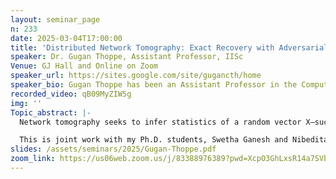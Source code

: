 ```yaml
---
layout: seminar_page
n: 233
date: 2025-03-04T17:00:00
title: 'Distributed Network Tomography: Exact Recovery with Adversarial, Heterogeneous, and Sporadic Data'
speaker: Dr. Gugan Thoppe, Assistant Professor, IISc
Venue: GJ Hall and Online on Zoom
speaker_url: https://sites.google.com/site/gugancth/home
speaker_bio: Gugan Thoppe has been an Assistant Professor in the Computer Science and Automation (CSA) department at the Indian Institute of Science (IISc) since 2019. He also serves as an Associate Researcher at the Robert Bosch Centre, IIT Madras. Gugan earned his PhD in 2016 from the Tata Institute of Fundamental Research (TIFR) in Mumbai. He also has postdoctoral research experience from the Technion Institute of Technology in Israel and Duke University in the USA. His research focuses on reinforcement learning, federated learning, stochastic approximation, and random topology. Gugan's research is supported by grants from CEFIPRA (Indo-French), Walmart (CSR), DST-SERB, and NPCI. His work has been recognized with the Pratiksha Trust Young Investigator Award, the IISc Award for Excellence in Teaching, and the TIFR Award for the Best Ph.D. Thesis. He is also an IEEE Senior member and a member of the ACM India Eminent Speaker Panel.
recorded_video: qB09MyZIW5g
img: ''
Topic_abstract: |-
  Network tomography seeks to infer statistics of a random vector X—such as link-level delays—from measurements of an observable vector Y = PX (e.g., end-to-end path-level delay measurements), where P is a known wide matrix. In this talk, we will focus on estimating the mean of X in a distributed parameter-server–worker setting, in which each worker processes samples for a single coordinate of Y and may behave adversarially. We will begin by examining existing estimation strategies based on data encoding, robust aggregation, and homogenization, and we will show why they are either impractical for network tomography or yield only approximate solutions. Next, we will introduce our novel l1​-minimization-based approach, which overcomes these limitations. In particular, we will prove that our method can exactly solve heterogeneous linear systems even under adversarial behavior and sporadic data availability. We will also discuss this algorithm's convergence rate. Finally, we will present empirical results demonstrating that our approach outperforms existing methods in terms of accuracy. If time permits, we will also discuss extensions to tracking and more general optimization scenarios. 

  This is joint work with my Ph.D. students, Swetha Ganesh and Nibedita Roy, my collaborator from IMT Atlantique, Dr. Alexandre Reiffers-Masson, and his PhD student, Vishal Halder.
slides: /assets/seminars/2025/Gugan-Thoppe.pdf
zoom_link: https://us06web.zoom.us/j/83388976389?pwd=XcpO3GhLxsR14a7SVbPx33HQQa1jbt.1
---
```


